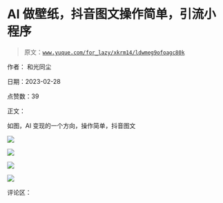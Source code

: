 # AI 做壁纸，抖音图文操作简单，引流小程序

> 原文：[`www.yuque.com/for_lazy/xkrm14/ldwmeg9ofoagc80k`](https://www.yuque.com/for_lazy/xkrm14/ldwmeg9ofoagc80k)

作者： 和光同尘 

日期：2023-02-28 

点赞数：39 

正文： 

如图，AI 变现的一个方向，操作简单，抖音图文 

![](img/063e146b0af5b37ba76013a911dd3f66.png) 

![](img/5ffc39a5ea59f774910381a29332fe67.png) 

![](img/80e3ccf4d841d906370905a320af0ff5.png)  

![](img/fb9826e921038edcf53b5fc4b748fb87.png) 

评论区： 

